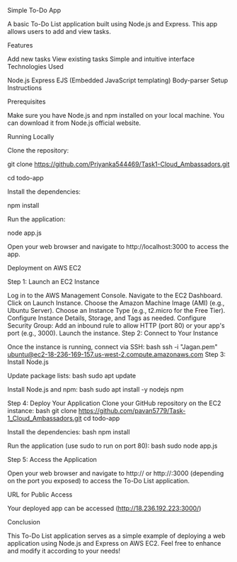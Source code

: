 Simple To-Do App

A basic To-Do List application built using Node.js and Express. This app allows users to add and view tasks.

Features

Add new tasks
View existing tasks
Simple and intuitive interface
Technologies Used

Node.js
Express
EJS (Embedded JavaScript templating)
Body-parser
Setup Instructions

Prerequisites

Make sure you have Node.js and npm installed on your local machine. You can download it from Node.js official website.

Running Locally

Clone the repository:

git clone https://github.com/Priyanka544469/Task1-Cloud_Ambassadors.git

cd todo-app

Install the dependencies:

npm install

Run the application:

node app.js

Open your web browser and navigate to http://localhost:3000 to access the app.

Deployment on AWS EC2

Step 1: Launch an EC2 Instance

Log in to the AWS Management Console.
Navigate to the EC2 Dashboard.
Click on Launch Instance.
Choose the Amazon Machine Image (AMI) (e.g., Ubuntu Server).
Choose an Instance Type (e.g., t2.micro for the Free Tier).
Configure Instance Details, Storage, and Tags as needed.
Configure Security Group:
Add an inbound rule to allow HTTP (port 80) or your app's port (e.g., 3000).
Launch the instance.
Step 2: Connect to Your Instance

Once the instance is running, connect via SSH: bash ssh -i "Jagan.pem" ubuntu@ec2-18-236-169-157.us-west-2.compute.amazonaws.com
Step 3: Install Node.js

Update package lists: bash sudo apt update

Install Node.js and npm: bash sudo apt install -y nodejs npm

Step 4: Deploy Your Application
Clone your GitHub repository on the EC2 instance: bash git clone https://github.com/pavan5779/Task-1_Cloud_Ambassadors.git cd todo-app

Install the dependencies: bash npm install

Run the application (use sudo to run on port 80): bash sudo node app.js

Step 5: Access the Application

Open your web browser and navigate to http://<your-ec2-public-ip> or http://<your-ec2-public-ip>:3000 (depending on the port you exposed) to access the To-Do List application.

URL for Public Access

Your deployed app can be accessed (http://18.236.192.223:3000/)

Conclusion

This To-Do List application serves as a simple example of deploying a web application using Node.js and Express on AWS EC2. Feel free to enhance and modify it according to your needs!

